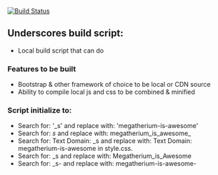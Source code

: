 [![Build Status](https://travis-ci.org/carl-alberto/Autobuild-Underscore-Local.svg?branch=carl-master)](https://travis-ci.org/carl-alberto/Autobuild-Underscore-Local)


## Underscores build script:
- Local build script that can do

### Features to be built
* Bootstrap & other framework of choice to be local or CDN source
* Ability to compile local js and css to be combined & minified

### Script initialize to:
* Search for: '_s' and replace with: 'megatherium-is-awesome'
* Search for: _s_ and replace with: megatherium_is_awesome_
* Search for: Text Domain: _s and replace with: Text Domain: megatherium-is-awesome in style.css.
* Search for:  _s and replace with:  Megatherium_is_Awesome
* Search for: _s- and replace with: megatherium-is-awesome-
